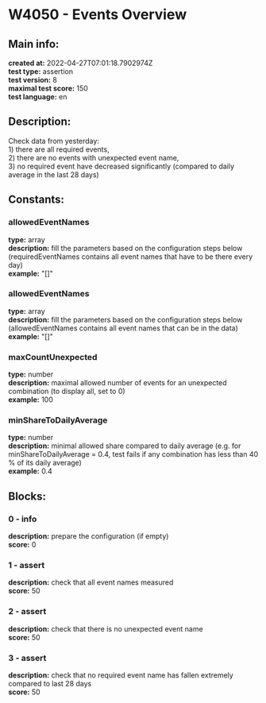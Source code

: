 # W4050 - Events Overview  
## Main info:  
**created at:** 2022-04-27T07:01:18.7902974Z  
**test type:** assertion  
**test version:** 8  
**maximal test score:** 150  
**test language:** en  
## Description:  
Check data from yesterday:<br> 1) there are all required events, <br> 2) there are no events with unexpected event name, <br> 3) no required event have decreased significantly (compared to daily average in the last 28 days)  
## Constants:  
### allowedEventNames
**type:** array  
**description:** fill the parameters based on the configuration steps below (requiredEventNames contains all event names that have to be there every day)  
**example:** "[]"  
### allowedEventNames
**type:** array  
**description:** fill the parameters based on the configuration steps below (allowedEventNames contains all event names that can be in the data)  
**example:** "[]"  
### maxCountUnexpected
**type:** number  
**description:** maximal allowed number of events for an unexpected combination (to display all, set to 0)  
**example:** 100  
### minShareToDailyAverage
**type:** number  
**description:** minimal allowed share compared to daily average (e.g. for minShareToDailyAverage = 0.4, test fails if any combination has less than 40 % of its daily average)  
**example:** 0.4  
## Blocks:  
### 0 - info
**description:** prepare the configuration (if empty)  
**score:** 0  
### 1 - assert
**description:** check that all event names measured  
**score:** 50  
### 2 - assert
**description:** check that there is no unexpected event name  
**score:** 50  
### 3 - assert
**description:** check that no required event name has fallen extremely compared to last 28 days  
**score:** 50  
